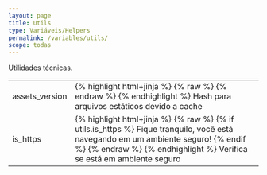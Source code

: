```yaml
---
layout: page
title: Utils
type: Variáveis/Helpers
permalink: /variables/utils/
scope: todas
---
```


Utilidades técnicas.

<table>
    <tbody>
        <tr>
            <td>assets_version</td>
            <td>
                {% highlight html+jinja %}
                {% raw %}
<script src="my.js?{{ utils.assets_version }}"></script>
<link href="my.css?{{ utils.assets_version }}" rel="stylesheet"/>
                {% endraw %}
                {% endhighlight %}
                Hash para arquivos estáticos devido a cache
            </td>
        </tr>
        <tr>
            <td>is_https</td>
            <td>
                {% highlight html+jinja %}
                {% raw %}
{% if utils.is_https %}
    Fique tranquilo, você está navegando em um ambiente seguro!
{% endif %}
                {% endraw %}
                {% endhighlight %}
                Verifica se está em ambiente seguro
            </td>
        </tr>
    </tbody>
</table>

